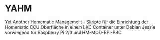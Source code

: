 # YAHM
Yet Another Homematic Management - Skripte für die Einrichtung der Homematic CCU Oberfläche in einem LXC Container unter Debian Jessie vorwiegend für Raspberry Pi 2/3 und HM-MOD-RPI-PBC
